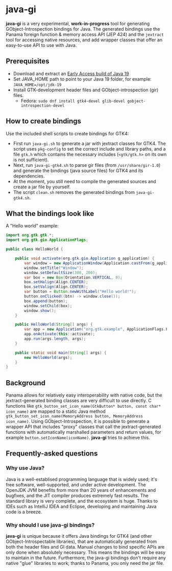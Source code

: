 # java-gi

**java-gi** is a very experimental, **work-in-progress** tool for generating GObject-Introspection bindings for Java. The generated bindings use the Panama foreign function & memory access API (JEP 424) and the `jextract` tool for accessing native resources, and add wrapper classes that offer an easy-to-use API to use with Java.

## Prerequisites

- Download and extract an [Early Access build of Java 19](https://jdk.java.net/panama/)
- Set JAVA_HOME path to point to your Java 19 folder, for example: `JAVA_HOME=/opt/jdk-19`
- Install GTK-development header files and GObject-introspection (gir) files.
  - Fedora: `sudo dnf install gtk4-devel glib-devel gobject-introspection-devel`

## How to create bindings

Use the included shell scripts to create bindings for GTK4:
- First run `java-gi.sh` to generate a jar with jextract classes for GTK4. The script uses `pkg-config` to set the correct include and library paths, and a file `gtk.h` which contains the necessary includes (`<gtk/gtk.h>` on its own is not sufficient).
- Next, run `java-gi-gtk4.sh` to parse gir files (from `/usr/share/gir-1.0`) and generate the bindings (java source files) for GTK4 and its dependencies.
- At the moment, you still need to compile the generated sources and create a jar file by yourself.
- The script `clean.sh` removes the generated bindings from `java-gi-gtk4.sh`.

## What the bindings look like

A "Hello world" example:

```java
import org.gtk.gtk.*;
import org.gtk.gio.ApplicationFlags;

public class HelloWorld {

    public void activate(org.gtk.gio.Application g_application) {
        var window = new ApplicationWindow(Application.castFrom(g_application));
        window.setTitle("Window");
        window.setDefaultSize(300, 200);
        var box = new Box(Orientation.VERTICAL, 0);
        box.setHalign(Align.CENTER);
        box.setValign(Align.CENTER);
        var button = Button.newWithLabel("Hello world!");
        button.onClicked((btn) -> window.close());
        box.append(button);
        window.setChild(box);
        window.show();
    }

    public HelloWorld(String[] args) {
        var app = new Application("org.gtk.example", ApplicationFlags.FLAGS_NONE);
        app.onActivate(this::activate);
        app.run(args.length, args);
    }

    public static void main(String[] args) {
        new HelloWorld(args);
    }
}

```

## Background

Panama allows for relatively easy interoperability with native code, but the jextract-generated binding classes are very difficult to use directly. C functions like `gtk_button_set_icon_name(GtkButton* button, const char* icon_name)` are mapped to a static Java method `gtk_button_set_icon_name(MemoryAddress button, MemoryAddress icon_name)`. Using GObject-Introspection, it is possible to generate a wrapper API that includes "proxy" classes that call the jextract-generated functions with automatically marshalled parameters and return values, for example `button.setIconName(iconName)`. **java-gi** tries to achieve this.

## Frequently-asked questions

### Why use Java?

Java is a well-establised programming language that is widely used; it's free software, well-supported, and under active development. The OpenJDK JVM benefits from more than 20 years of enhancements and bugfixes, and the JIT compiler produces extremely fast results. The standard library is very complete, and the ecosystem is huge. Thanks to IDEs such as IntelliJ IDEA and Eclipse, developing and maintaining Java code is a breeze.

### Why should I use java-gi bindings?

**java-gi** is unique because it offers Java bindings for GTK4 (and other GObject-Introspectable libraries), that are automatically generated from both the header files and GI data. Manual changes to bind specific APIs are only done when absolutely necessary. This means the bindings will be easy to maintain in the future. Furthermore, the java-gi bindings don't require any native "glue" libraries to work; thanks to Panama, you only need the jar file.
